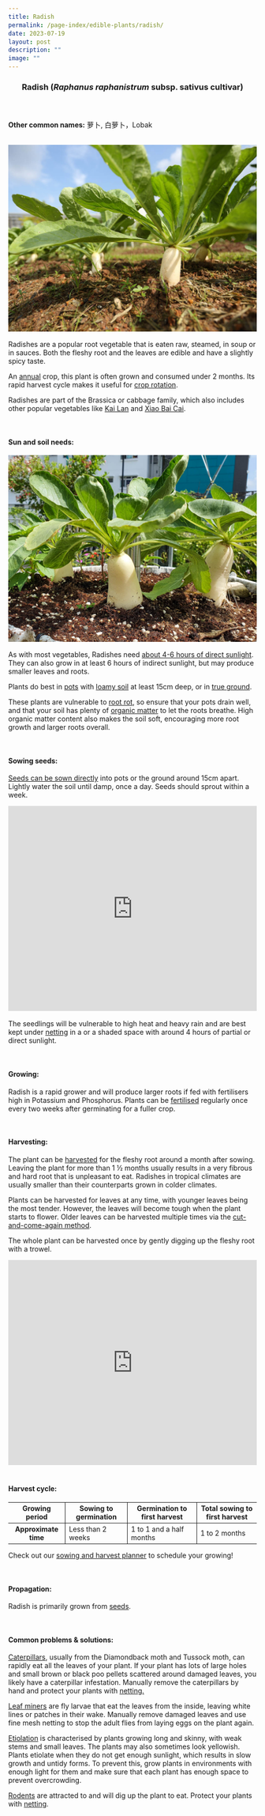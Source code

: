 ```yaml
---
title: Radish
permalink: /page-index/edible-plants/radish/
date: 2023-07-19
layout: post
description: ""
image: ""
---
```

<header>
	<h3>Radish (<em>Raphanus raphanistrum</em> subsp. sativus cultivar)</h3>
</header>
	
<section>
	<p><strong>Other common names:</strong> 萝卜, 白萝卜，Lobak</p>
	<br>
</section>

<section>
	<img title="Radish plants growing in true ground. Photo by NParks." src="/images/Plants/Radish_JacChua%20(1).jpg">
	<p>Radishes are a popular root vegetable that is eaten raw, steamed, in soup or in sauces. Both the fleshy root and the leaves are edible and have a slightly spicy taste. </p>
	<p>An <a href="/learn-more-about-gardening/glossary/#a">annual</a> crop, this plant is often grown and consumed under 2 months. Its rapid harvest cycle makes it useful for <a href="/page-index/horticulture-techniques/crop-rotation/">crop rotation</a>.</p>
	<p>Radishes are part of the Brassica or cabbage family, which also includes other popular vegetables like <a href="/page-index/edible-plants/kai-lan/">Kai Lan</a> and <a href="/page-index/edible-plants/xiao-bai-cai/">Xiao Bai Cai</a>.</p>
	<br>
</section>

<section>
	<h4>Sun and soil needs:</h4>
	<img title="Dasih plants being grown in a large pot. Photo by Jacqueline Chua." src="/images/Plants/Radish_JacChua%20(4).jpg">
	<p>As with most vegetables, Radishes need <a href="/page-index/horticulture-techniques/gauging-light/">about 4-6 hours of direct sunlight</a>. They can also grow in at least 6 hours of indirect sunlight, but may produce smaller leaves and roots.</p>
	<p> Plants do best in <a href="/page-index/horticulture-techniques/planting-in-containers/">pots</a> with <a href="/page-index/horticulture-techniques/soil/">loamy soil</a> at least 15cm deep, or in <a href="/page-index/horticulture-techniques/true-ground/">true ground</a>. </p><p>These plants are vulnerable to <a href="/page-index/plant-problems/root-rot/">root rot</a>, so ensure that your pots drain well, and that your soil has plenty of <a href="/page-index/horticulture-techniques/soil-amendments/">organic matter</a> to let the roots breathe. High organic matter content also makes the soil soft, encouraging more root growth and larger roots overall. </p>
	<br>
</section>

<section>
  <h4>Sowing seeds:</h4>
	<p><a href="/page-index/horticulture-techniques/propagating-by-seed/">Seeds can be sown directly</a> into pots or the ground around 15cm apart. Lightly water the soil until damp, once a day. Seeds should sprout within a week. </p>
	<iframe width="100%" height="415" src="https://www.youtube.com/embed/x7J87wY7U6s" title="YouTube video player" frameborder="0" allow="accelerometer; autoplay; clipboard-write; encrypted-media; gyroscope; picture-in-picture; web-share" allowfullscreen=""></iframe><br>
	<p>The seedlings will be vulnerable to high heat and heavy rain and are best kept under <a href="/page-index/hardscapes/netting/">netting</a> in a or a shaded space with around 4 hours of partial or direct sunlight.</p>
	<br>
</section>

<section>
	<h4>Growing:</h4>
	<p>Radish is a rapid grower and will produce larger roots if fed with fertilisers high in Potassium and Phosphorus. Plants can be <a href="/page-index/horticulture-techniques/fertilising/">fertilised</a> regularly once every two weeks after germinating for a fuller crop.</p>
	<br>
</section>

<section>
	<h4>Harvesting:</h4>
	<p>The plant can be <a href="/page-index/horticulture-techniques/harvesting-hygiene/">harvested</a> for the fleshy root around a month after sowing. Leaving the plant for more than 1 ½ months usually results in a very fibrous and hard root that is unpleasant to eat. Radishes in tropical climates are usually smaller than their counterparts grown in colder climates.</p>
	<p>Plants can be harvested for leaves at any time, with younger leaves being the most tender. However, the leaves will become tough when the plant starts to flower. Older leaves can be harvested multiple times via the <a href="/page-index/horticulture-techniques/cut-and-come-again/">cut-and-come-again method</a>. </p>
	<p>The whole plant can be harvested once by gently digging up the fleshy root with a trowel.</p>
	<iframe allowfullscreen="" allow="accelerometer; autoplay; clipboard-write; encrypted-media; gyroscope; picture-in-picture; web-share" frameborder="0" title="YouTube video player" src="https://www.youtube.com/embed/f_Uoug7ZSeg" height="415" width="100%"></iframe>
	<br><br>
</section>

<section>
	<h4>Harvest cycle:</h4>
	<table>
		<thead>
			<tr>
				<th style="border-bottom:0px; border-right:solid 1px;">Growing period</th>
				<th style="border-bottom:0px; border-right:solid 1px;">Sowing to germination</th>
				<th style="border-bottom:0px; border-right:solid 1px;">Germination to first harvest</th>
				<th style="border-bottom:0px; border-left:solid 1px;">Total sowing to first harvest</th>
			</tr>
		</thead>
		<tbody>
			<tr>
				<th style="border-right:solid 1px;">Approximate time</th>
				<td style="border-right:solid 1px;">Less than 2 weeks</td>
				<td style="border-right:solid 1px;">1 to 1 and a half months</td>
				<td style="border-left:solid 1px;">1 to 2 months</td>
			</tr>
		</tbody>
	</table>
	<p>Check out our&nbsp;<a href="/digital-tools/sowing-planner/">sowing and harvest planner</a>&nbsp;to schedule your growing! </p> 
	<br> 
</section>

<section>
	<h4>Propagation:</h4>
	<p>Radish is primarily grown from <a href="/page-index/horticulture-techniques/propagating-by-seed/">seeds</a>. </p>
	<br>
</section>

<section>
	<h4>Common problems &amp; solutions:</h4>
	<p><a href="/page-index/pests/caterpillars">Caterpillars</a>, usually from the Diamondback moth and Tussock moth, can rapidly eat all the leaves of your plant. If your plant has lots of large holes and small brown or black poo pellets scattered around damaged leaves, you likely have a caterpillar infestation. Manually remove the caterpillars by hand and protect your plants with <a href="/page-index/hardscapes/netting/">netting.</a></p>
	<p><a href="/page-index/pests/leaf-miner">Leaf miners</a> are fly larvae that eat the leaves from the inside, leaving white lines or patches in their wake. Manually remove damaged leaves and use fine mesh netting to stop the adult flies from laying eggs on the plant again.</p>
	<p><a href="/page-index/plant-problems/etiolation/">Etiolation</a> is characterised by plants growing long and skinny, with weak stems and small leaves. The plants may also sometimes look yellowish. Plants etiolate when they do not get enough sunlight, which results in slow growth and untidy forms. To prevent this, grow plants in environments with enough light for them and make sure that each plant has enough space to prevent overcrowding. </p>
		<p><a href="/page-index/pests/pests/#rodents">Rodents</a> are attracted to and will dig up the plant to eat. Protect your plants with <a href="/page-index/hardscapes/netting/">netting</a>.</p>
	<br>
</section>